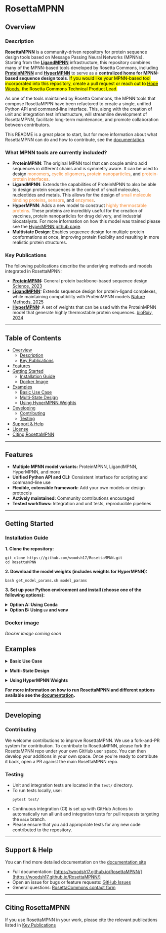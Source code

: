 # RosettaMPNN

## Overview

### Description
**RosettaMPNN** is a community-driven repository for protein sequence design tools based on Message Passing Neural Networks (MPNNs). Starting from the [**LigandMPNN**](https://www.biorxiv.org/content/10.1101/2023.12.22.573103v1.full) infrastructure, this repository combines many of the MPNN-based tools developed by Rosetta Commons, including [**ProteinMPNN**](https://www.science.org/doi/10.1126/science.add2187) and [**HyperMPNN**](https://www.biorxiv.org/content/biorxiv/early/2024/12/01/2024.11.26.625397.full.pdf) to serve as a **centralized home for MPNN-based sequence design tools**. <mark>If you would like your MPNN-based tool incorporated into this repository, create a pull request or reach out to [Hope Woods](mailto:hope.woods@omsf.io), the Rosetta Commons Technical Product Lead.</mark>

As one of the tools maintained by Rosetta Commons, the MPNN tools that compose RosettaMPPN have been refactored to create a single, unified Python API and command-line interface. This, along with the creation of unit and integration test infrastructure, will streamline development of RosettaMPNN, facilitate long-term maintenance, and promote collaboration between contributors.

This README is a great place to start, but for more information about what RosettaMPNN can do and how to contribute, see the [documentation](https://woodsh17.github.io/RosettaMPNN/). 

### What MPNN tools are currently included? 
- **ProteinMPNN**: The original MPNN tool that can couple amino acid sequences in different chains and is symmetry aware. It can be used to design <span style='color:#F68A33'>monomers</span>, <span style='color:#F68A33'>cyclic oligomers</span>, <span style='color:#F68A33'>protein nanoparticles</span>, and <span style='color:#F68A33'>protein-protein interfaces</span>.
- **LigandMPNN**: Extends the capabilities of ProteinMPNN to also be able to design protein sequences in the context of small molecules, nucleotides and metals. This allows for the design of <span style='color:#F68A33'>small molecule binding proteins</span>, <span style='color:#F68A33'>sensors</span>, and <span style='color:#F68A33'>enzymes</span>.
- **HyperMPNN**: Adds a new model to construct <span style='color:#F68A33'>highly thermostable proteins</span>. These proteins are incredibly useful for the creation of vaccines, protein nanoparticles for drug delivery, and industrial biocatalysts. For more information on how this model was trained please see the [HyperMPNN github page](https://github.com/meilerlab/HyperMPNN).
- **Multistate Design**: Enables sequence design for multiple protein conformations at once, improving protein flexiblity and resulting in more realistic protein structures.

### Key Publications

The following publications describe the underlying methods and models integrated in RosettaMPNN: 

- **[ProteinMPNN](https://github.com/dauparas/ProteinMPNN):** General protein backbone-based sequence design  
  [Science, 2023](https://doi.org/10.1126/science.add2187)
- **[LigandMPNN](https://github.com/dauparas/LigandMPNN):** Extends sequence design for protein-ligand complexes, while maintaining compatibility with ProteinMPNN models
  [Nature Methods, 2025](https://doi.org/10.1038/s41592-025-02626-1)
- **[HyperMPNN](https://github.com/meilerlab/HyperMPNN):** A set of weights that can be used with the ProteinMPNN model that generate highly thermostable protein sequences. 
  [bioRxiv, 2024](https://doi.org/10.1101/2024.11.26.625397)

---
## Table of Contents

- [Overview](#overview)
  - [Description](#description)
  - [Key Publications](#key-publications)
- [Features](#features)
- [Getting Started](#getting-started)
  - [Installation Guide](#installation-guide)
  - [Docker Image](#docker-image)
- [Examples](#examples)
  - [Basic Use Case](#basic_use_case)
  - [Multi-State Design](#multi_state_design)
  - [Using HyperMPNN Weights](#hypermpnn_weights)
- [Developing](#developing)
  - [Contributing](#contributing)
  - [Testing](#testing)
- [Support & Help](#support--help)
- [License](#license)
- [Citing RosettaMPNN](#citing-rosettampnn)

---

## Features
- **Multiple MPNN model variants:** ProteinMPNN, LigandMPNN, HyperMPNN, and more
- **Unified Python API and CLI:** Consistent interface for scripting and command-line use
- **Flexible, extensible framework:** Add your own models or design protocols
- **Actively maintained:** Community contributions encouraged
- **Tested workflows:** Integration and unit tests, reproducible pipelines

---

## Getting Started

### Installation Guide

**1. Clone the repository:**
```
git clone https://github.com/woodsh17/RosettaMPNN.git
cd RosettaMPNN
```
**2. Download the model weights (includes weights for HyperMPNN):**
```
bash get_model_params.sh model_params
```

**3. Set up your Python environment and install (choose one of the following options):**

<details>
<summary><strong>Option A: Using Conda</strong></summary>

```
conda create -n rosettampnn python=3.11
conda activate rosettampnn
pip install -r requirements.txt
pip install -e .
```
(Optional but recommended) Add RosettaMPNN to your PYTHONPATH:
```
export PYTHONPATH=/PATH/TO/RosettaMPNN:$PYTHONPATH
```
Whenever you want to run RosettaMPNN, activate your environment:
```
conda activate rosettampnn
```
</details>

<details>
<summary><strong>Option B: Using <code>uv</code> and venv</strong></summary>

```
#create virtual environment with python 3.11
uv venv --python=python3.11
source .venv/bin/activate
#if cuda is available
uv pip install -e .[cuda]
#if cuda is not available
uv pip install -e .
```
(Optional but recommended) Add RosettaMPNN to your PYTHONPATH:
```
export PYTHONPATH=/PATH/TO/RosettaMPNN:$PYTHONPATH
```
Whenever you want to run RosettaMPNN, activate your environment:
```
source .venv/bin/activate
```
If you do not have `uv` installed, run:
```
curl -LsSf https://astral.sh/uv/install.sh | sh
```
</details>

### Docker image
_Docker image coming soon_

## Examples

<a id='basic_use_case'></a>
<details>
<summary><strong>Basic Use Case</strong></summary> 

For this example we will use 1BC8.pdb from the example inputs.
**Flags explained:**
- `--out_folder`: Output directory for results
- `--pdb_path`: Input structure in PDB format
- `--checkpoint_protein_mpnn`: Path to model weights, necessary if you are not running inside RosettaMPNN

**Example Command Line**
```
python -m RosettaMPNN \
--out_folder ./out/ \
--pdb_path ~/RosettaMPNN/inputs/1BC8.pdb \
--checkpoint_protein_mpnn ~/RosettaMPNN/model_params/proteinmpnn_v_48_020.pt 
```
**Expected outputs:**
- `seqs/`: Designed sequence as `1BC8.fa`. Confidence metric and sequence recovery is reported in the fasta file. The `overall_confidence` reflects the average confidence over the redesigned residues: `overall_confidence=exp[-mean_over_residues(log_probs)]` with a miniumum value of 0 and a max value of 1. **Higher numbers mean the model is more confident about that sequence.** Sequence recovery with respect to the input sequence is calculated only over the redesigned residues.  
- `backbones/`: Output structure with predicted sequence as `1BC8.pdb`
- `packed/`: (empty unless side-chain packing is specified)

</details>

<a id='multi_state_design'></a>
<details>
<summary><strong>Multi-State Design</strong></summary> 

> ⚠️ **Experimental Feature**: The multi-state implementation is not yet scientifically validated. Use with caution.

Multi-state design allows you to design sequences compatible with multiple structures or states.  
Originally implemented by the Kuhlman lab ([GitHub](https://github.com/Kuhlman-Lab/proteinmpnn)).

**Flags explained:**
- `--multi_state_pdb_path`: Path to a JSON file listing the PDBs to be included 
- `--multi_state_constraints`: Semicolon-separated list of multi-state design constraints, commas separate individual residue sets within a constraint

**Example Command Line**
```
#copy PDB files to working directory
cp PATH/TO/RosettaMPNN/inputs/4GYT_dimer.pdb .
cp PATH/TO/RosettaMPNN/inputs/4GYT_monomer.pdb .

#create json file that points to input pdbs
cat <<EOF >> msd_pdbs.json
{
    "./4GYT_dimer.pdb": "",
    "./4GYT_monomer.pdb": ""
}
EOF

#run RosettaMPNN with multi_state design options
python -m RosettaMPNN \
--out_folder ./out_msd \
--multi_state_pdb_path ~/RosettaMPNN/inputs/msd_pdbs.json \
--multi_state_constraints 4GYT_dimer:A7-A183:0.5,4GYT_dimer:B7-B183:0.5,4GYT_monomer:A7-A183:1 \
--checkpoint_protein_mpnn ~/RosettaMPNN/model_params/proteinmpnn_v_48_020.pt 
```
Same as basic use case, plus:
- `msd/`: Combined multi-state structure as `msd.pdb`
- Extra FASTA/PDB files for each input structure

</details>

<a id='hypermpnn_weights'></a>
<details>
<summary><strong>Using HyperMPNN Weights</strong></summary>

The retrained HyperMPNN weights were downloaded when you ran `get_model_params.sh`. You can use these weights with the `protein_mpnn` model option. These weights are **not compatible** with the `ligand_mpnn` model. 

**Example Command Line**
```
python -m RosettaMPNN \
--out_folder ./out_hyper/ \
--pdb_path ~/RosettaMPNN/inputs/1BC8.pdb \
--model_type protein_mpnn \
--checkpoint_protein_mpnn ~/RosettaMPNN/model_params/hypermpnn_v48_020_epoch300.pt 
```
</details>


**For more information on how to run RosettaMPNN and different options available see the [documentation](https://woodsh17.github.io/RosettaMPNN/).** 

---
## Developing 

### Contributing
We welcome contributions to improve RosettaMPNN. We use a fork-and-PR system for contribution. To contribute to RosettaMPNN, please fork the RosettaMPNN repo under your own GitHub user space. You can then develop your additions in your own space. Once you're ready to contribute it back, open a PR against the main RosettaMPNN repo.

### Testing
- Unit and integration tests are located in the `test/` directory.
- To run tests locally, use:
  ```
  pytest test/
  ```
- Continuous integration (CI) is set up with GitHub Actions to automatically run all unit and integration tests for pull requests targeting the `main` branch.
- Please ensure that you add appropriate tests for any new code contributed to the repository.

---

## Support & Help

You can find more detailed documentation on the [documentation site](https://woodsh17.github.io/RosettaMPNN/)

- Full documentation: [https://woodsh17.github.io/RosettaMPNN/](https://woodsh17.github.io/RosettaMPNN/)
- Open an issue for bugs or feature requests: [GitHub Issues](https://github.com/woodsh17/RosettaMPNN/issues)
- General questions: [RosettaCommons contact form](https://rosettacommons.org/contact/)

---

## Citing RosettaMPNN

If you use RosettaMPNN in your work, please cite the relevant publications listed in [Key Publications](#key-publications)
